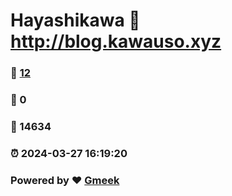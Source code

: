 # Hayashikawa :link: http://blog.kawauso.xyz 
### :page_facing_up: [12](http://blog.kawauso.xyz/tag.html) 
### :speech_balloon: 0 
### :hibiscus: 14634 
### :alarm_clock: 2024-03-27 16:19:20 
### Powered by :heart: [Gmeek](https://github.com/Meekdai/Gmeek)
